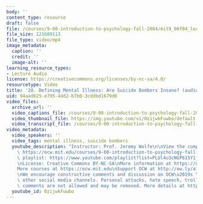 ```yaml
---
body: ''
content_type: resource
draft: false
file: /courses/9-00-introduction-to-psychology-fall-2004/mit9_00f04_lec20_360p_16_9.mp4
file_size: 121689113
file_type: video/mp4
image_metadata:
  caption: ''
  credit: ''
  image-alt: ''
learning_resource_types:
- Lecture Audio
license: https://creativecommons.org/licenses/by-nc-sa/4.0/
resourcetype: Video
title: '20. Defining Mental Illness: Are Suicide Bombers Insane? (audio only)'
uid: 94aadb25-e795-4dd2-b7b0-3cddbd1679d6
video_files:
  archive_url: ''
  video_captions_file: /courses/9-00-introduction-to-psychology-fall-2004/mit9_00f04_lec20_captions.vtt
  video_thumbnail_file: https://img.youtube.com/vi/0zijwkFuwbo/default.jpg
  video_transcript_file: /courses/9-00-introduction-to-psychology-fall-2004/1YuuC5edaPqlZCEi71O9V1RtKse5myned_transcript.pdf
video_metadata:
  video_speakers: ''
  video_tags: mental illness, suicide bombers
  youtube_description: "Instructor: Prof. Jeremy Wolfe\n\nView the complete course:\
    \ https://ocw.mit.edu/courses/9-00-introduction-to-psychology-fall-2004/\nYouTube\
    \ playlist: https://www.youtube.com/playlist?list=PLUl4u3cNGP615Y1j9Ok3szAH5DxhFjTHo\n\
    \nLicense: Creative Commons BY-NC-SA\nMore information at https://ocw.mit.edu/terms\n\
    More courses at https://ocw.mit.edu\nSupport OCW at http://ow.ly/a1If50zVRlQ\n\
    \nWe encourage constructive comments and discussion on OCW\u2019s YouTube and\
    \ other social media channels. Personal attacks, hate speech, trolling, and inappropriate\
    \ comments are not allowed and may be removed. More details at https://ocw.mit.edu/comments."
  youtube_id: 0zijwkFuwbo
---
```

